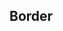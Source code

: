 ## Border


<!-- <values.border> -->
<!-- </values.border> -->

<!-- <variants.border> -->
<!-- </variants.border> -->


